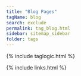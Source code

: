 ```yaml
---
title: "Blog Pages"
tagName: blog
search: exclude
permalink: tag_blog.html
sidebar: sitemap_sidebar
folder: tags
---
```

{% include taglogic.html %}

{% include links.html %}
